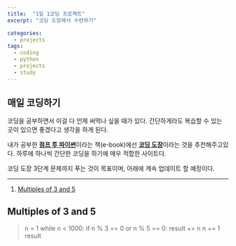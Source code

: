 ```yaml
---
title:  "1일 1코딩 프로젝트"
excerpt: "코딩 도장에서 수련하기"

categories:
  - projects
tags:
  - coding
  - python
  - projects
  - study
---
```


매일 코딩하기
-----
코딩을 공부하면서 이걸 다 언제 써먹나 싶을 때가 있다. 간단하게라도 복습할 수 있는 곳이 있으면 좋겠다고 생각을 하게 된다.

내가 공부한 [**점프 투 파이썬**](https://wikidocs.net/book/1)이라는 책(e-book)에선 [**코딩 도장**](http://codingdojang.com/)이라는 것을 추천해주고있다. 하루에 하나씩 간단한 코딩을 하기에 매우 적합한 사이트다.

코딩 도장 3단계 문제까지 푸는 것이 목표이며, 아래에 계속 업데이트 할 예정이다.  
* * *

1. [Multiples of 3 and 5]( #Multiples-of-3-and-5)


## Multiples of 3 and 5
>n = 1
while n < 1000:
  if n % 3 == 0 or n % 5 == 0:
    result += n
  n += 1
result

